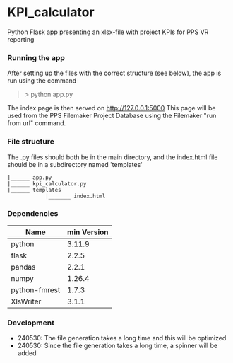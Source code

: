 # KPI_calculator
Python Flask app presenting an xlsx-file with project KPIs for PPS VR reporting

### Running the app
After setting up the files with the correct structure (see below), the app is run using the command
>\> python app.py

The index page is then served on http://127.0.0.1:5000
This page will be used from the PPS Filemaker Project Database using the Filemaker "run from url" command.

### File structure
The .py files should both be in the main directory, and the index.html file should be in a subdirectory named 'templates'
```
|______ app.py
|______ kpi_calculator.py
|______ templates
            |_______ index.html
```

### Dependencies
| Name | min Version |
|-|-|
| python | 3.11.9 |
| flask | 2.2.5 |
| pandas | 2.2.1 |
| numpy | 1.26.4 |
| python-fmrest | 1.7.3 |
| XlsWriter | 3.1.1 |

### Development
- 240530: The file generation takes a long time and this will be optimized
- 240530: Since the file generation takes a long time, a spinner will be added
